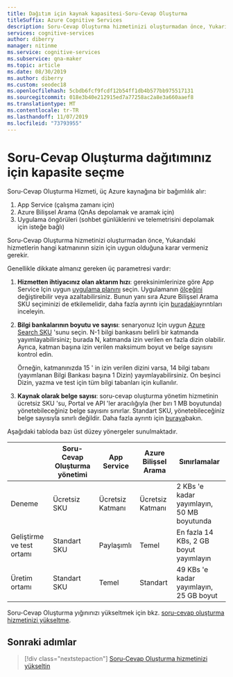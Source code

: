 ```yaml
---
title: Dağıtım için kaynak kapasitesi-Soru-Cevap Oluşturma
titleSuffix: Azure Cognitive Services
description: Soru-Cevap Oluşturma hizmetinizi oluşturmadan önce, Yukarıdaki hizmetlerin hangi katmanının sizin için uygun olduğuna karar vermeniz gerekir.
services: cognitive-services
author: diberry
manager: nitinme
ms.service: cognitive-services
ms.subservice: qna-maker
ms.topic: article
ms.date: 08/30/2019
ms.author: diberry
ms.custom: seodec18
ms.openlocfilehash: 5cbdb6fcf9fcdf12b54ff1db4b577bb975517131
ms.sourcegitcommit: 018e3b40e212915ed7a77258ac2a8e3a660aaef8
ms.translationtype: MT
ms.contentlocale: tr-TR
ms.lasthandoff: 11/07/2019
ms.locfileid: "73793955"
---
```

# <a name="choosing-capacity-for-your-qna-maker-deployment"></a>Soru-Cevap Oluşturma dağıtımınız için kapasite seçme

Soru-Cevap Oluşturma Hizmeti, üç Azure kaynağına bir bağımlılık alır:
1.  App Service (çalışma zamanı için)
2.  Azure Bilişsel Arama (QnAs depolamak ve aramak için)
3.  Uygulama öngörüleri (sohbet günlüklerini ve telemetrisini depolamak için isteğe bağlı)

Soru-Cevap Oluşturma hizmetinizi oluşturmadan önce, Yukarıdaki hizmetlerin hangi katmanının sizin için uygun olduğuna karar vermeniz gerekir. 

Genellikle dikkate almanız gereken üç parametresi vardır:

1. **Hizmetten ihtiyacınız olan aktarım hızı**: gereksinimlerinize göre App Service Için uygun [uygulama planını](https://azure.microsoft.com/pricing/details/app-service/plans/) seçin. Uygulamanın [ölçeğini](https://docs.microsoft.com/azure/app-service/manage-scale-up) değiştirebilir veya azaltabilirsiniz. Bunun yanı sıra Azure Bilişsel Arama SKU seçiminizi de etkilemelidir, daha fazla ayrıntı için [buradaki](https://docs.microsoft.com/azure/search/search-sku-tier)ayrıntıları inceleyin.

1. **Bilgi bankalarının boyutu ve sayısı**: senaryonuz Için uygun [Azure Search SKU](https://azure.microsoft.com/pricing/details/search/) 'sunu seçin. N-1 bilgi bankasını belirli bir katmanda yayımlayabilirsiniz; burada N, katmanda izin verilen en fazla dizin olabilir. Ayrıca, katman başına izin verilen maksimum boyut ve belge sayısını kontrol edin.

    Örneğin, katmanınızda 15 ' in izin verilen dizini varsa, 14 bilgi tabanı (yayımlanan Bilgi Bankası başına 1 Dizin) yayımlayabilirsiniz. On beşinci Dizin, yazma ve test için tüm bilgi tabanları için kullanılır. 

1. **Kaynak olarak belge sayısı**: soru-cevap oluşturma yönetim hizmetinin ücretsiz SKU 'su, Portal ve API 'ler aracılığıyla (her bırı 1 MB boyutunda) yönetebileceğiniz belge sayısını sınırlar. Standart SKU, yönetebileceğiniz belge sayısıyla sınırlı değildir. Daha fazla ayrıntı için [buraya](https://aka.ms/qnamaker-pricing)bakın.

Aşağıdaki tabloda bazı üst düzey yönergeler sunulmaktadır.

|                        | Soru-Cevap Oluşturma yönetimi | App Service | Azure Bilişsel Arama | Sınırlamalar                      |
| ---------------------- | -------------------- | ----------- | ------------ | -------------------------------- |
| Deneme        | Ücretsiz SKU             | Ücretsiz Katmanı   | Ücretsiz Katmanı    | 2 KBs 'e kadar yayımlayın, 50 MB boyutunda  |
| Geliştirme ve test ortamı   | Standart SKU         | Paylaşımlı      | Temel        | En fazla 14 KBs, 2 GB boyut yayımlayın    |
| Üretim ortamı | Standart SKU         | Temel       | Standart     | 49 KBs 'e kadar yayımlayın, 25 GB boyut |

Soru-Cevap Oluşturma yığınınızı yükseltmek için bkz. [soru-cevap oluşturma hizmetinizi yükseltme](../How-To/set-up-qnamaker-service-azure.md#upgrade-qna-maker).

## <a name="next-steps"></a>Sonraki adımlar

> [!div class="nextstepaction"]
> [Soru-Cevap Oluşturma hizmetinizi yükseltin](../How-To/set-up-qnamaker-service-azure.md#upgrade-qna-maker)
